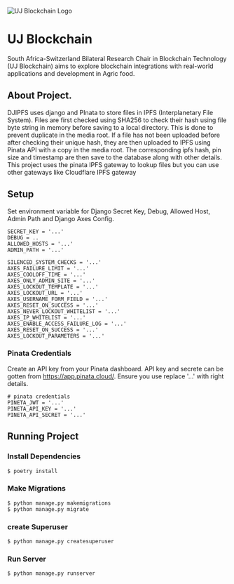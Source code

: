 ![UJ Blockchain Logo](https://blockchain.uj.ac.za/static/images/main-logo.png)

# UJ Blockchain

South Africa-Switzerland Bilateral Research Chair in Blockchain Technology (UJ Blockchain) aims to explore blockchain integrations with real-world applications and development in Agric food.

## About Project.

DJIPFS uses django and PInata to store files in IPFS (Interplanetary File System). Files are first checked using SHA256 to check their hash using file byte string in memory before saving to a local directory. This is done to prevent duplicate in the media root. If a file has not been uploaded before after checking their unique hash, they are then uploaded to IPFS using Pinata API with a copy in the media root. The corresponding ipfs hash, pin size and timestamp are then save to the database along with other details. This project uses the pinata IPFS gateway to lookup files but you can use other gateways like Cloudflare IPFS gateway

## Setup

Set environment variable for Django Secret Key, Debug, Allowed Host, Admin Path and Django Axes Config.

```
SECRET_KEY = '...'
DEBUG = ..
ALLOWED_HOSTS = '...'
ADMIN_PATH = '...'

SILENCED_SYSTEM_CHECKS = '...'
AXES_FAILURE_LIMIT = '...'
AXES_COOLOFF_TIME = '...'
AXES_ONLY_ADMIN_SITE = '...'
AXES_LOCKOUT_TEMPLATE = '...'
AXES_LOCKOUT_URL = '...'
AXES_USERNAME_FORM_FIELD = '...'
AXES_RESET_ON_SUCCESS = '...'
AXES_NEVER_LOCKOUT_WHITELIST = '...'
AXES_IP_WHITELIST = '...'
AXES_ENABLE_ACCESS_FAILURE_LOG = '...'
AXES_RESET_ON_SUCCESS = '...'
AXES_LOCKOUT_PARAMETERS = '...'

```

### Pinata Credentials

Create an API key from your Pinata dashboard. API key and secrete can be gotten from https://app.pinata.cloud/. Ensure you use replace '...' with right details.

```
# pinata credentials
PINETA_JWT = '...'
PINETA_API_KEY = '...'
PINETA_API_SECRET = '...'

```

## Running Project

### Install Dependencies

```
$ poetry install

```

### Make Migrations

```
$ python manage.py makemigrations
$ python manage.py migrate

```

### create Superuser

```
$ python manage.py createsuperuser

```

### Run Server

```
$ python manage.py runserver

```
